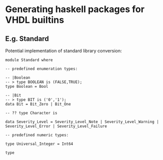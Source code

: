 # Generating haskell packages for VHDL builtins

## E.g. Standard
Potential implementation of standard library conversion:
```
module Standard where

-- predefined enumeration types:

-- |Boolean
-- > type BOOLEAN is (FALSE,TRUE);
type Boolean = Bool

-- |Bit
-- > type BIT is ('0','1');
data Bit = Bit_Zero | Bit_One

-- ?? type Character is 

data Severity_Level = Severity_Level_Note | Severity_Level_Warning | Severity_Level_Error | Severity_Level_Failure

-- predefined numeric types:

type Universal_Integer = Int64

type
```
